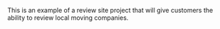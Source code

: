 This is an example of a review site project that will give customers the ability to review local moving companies.

